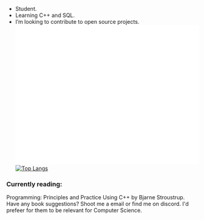 - Student.
- Learning C++ and SQL.
- I’m looking to contribute to open source projects.<br />
![Metrics](https://github.com/Branel/Branel/blob/main/github-metrics.svg) <br />
[![Top Langs](https://github-readme-stats.vercel.app/api/top-langs/?username=branel&theme=dark&layout=compact)](https://github.com/anuraghazra/github-readme-stats) <br />


 <h3>Currently reading:</h3>Programming: Principles and Practice Using C++ by Bjarne Stroustrup.<br />
 Have any book suggestions? Shoot me a email or find me on discord. I'd prefeer for them to be relevant for Computer Science.




